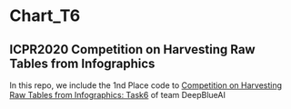 # Chart_T6

## ICPR2020 Competition on Harvesting Raw Tables from Infographics

In this repo, we include the 1nd Place code to [Competition on Harvesting Raw Tables from Infographics: Task6](https://chartinfo.github.io/leaderboards_2020.html) of team DeepBlueAI

